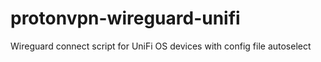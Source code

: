 # protonvpn-wireguard-unifi
Wireguard connect script for UniFi OS devices with config file autoselect
